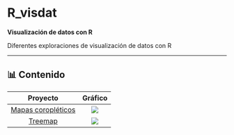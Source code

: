 # R_visdat

**Visualización de datos con R**

Diferentes exploraciones de visualización de datos con R

---

## 📊 Contenido

| Proyecto             |  Gráfico |
:-------------------------:|:-------------------------:
[Mapas coropléticos](coroplet/README.md)  |  ![](coroplet/salida/3_Referendo_constitucional_2016_pct_votoSí.png)
[Treemap](treemap/README.md)  |  ![](treemap/salida/Rplot-1.png.png)
